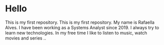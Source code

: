 # Hello
This is my first repository.
This is my first repository. My name is Rafaella Alves. I have been working as a Systems Analyst since 2019. I always try to learn new technologies. In my free time I like to listen to music, watch movies and series ..
